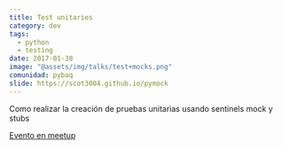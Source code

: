 ```yaml
---
title: Test unitarios
category: dev
tags:
  - python
  - testing
date: 2017-01-30
image: "@assets/img/talks/test+mocks.png"
comunidad: pybaq
slide: https://scot3004.github.io/pymock
---
```


Como realizar la creación de pruebas unitarias usando sentinels mock y stubs

[Evento en meetup](https://www.meetup.com/es-ES/pythonbaq/events/237160306/)
